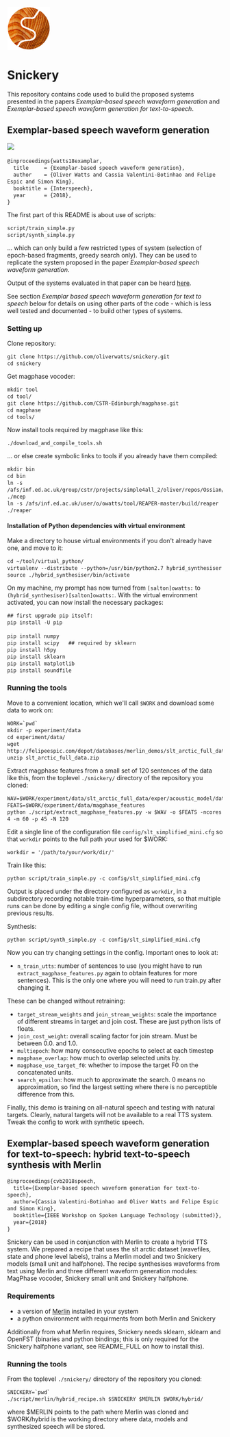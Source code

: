 <img src="https://github.com/CSTR-Edinburgh/snickery/blob/master/media/snickery_logo_2.png" data-canonical-src="https://github.com/CSTR-Edinburgh/snickery/blob/master/media/snickery_logo_2.png" width="100" height="100" />

# Snickery

This repository contains code used to build the proposed systems presented in the papers *Exemplar-based speech waveform generation* and *Exemplar-based speech waveform generation for text-to-speech*.

## Exemplar-based speech waveform generation



[<img src="https://github.com/oliverwatts/snickery/blob/master/media/IS2018_thumbnail_top2.png">](<https://www.isca-speech.org/archive/Interspeech_2018/pdfs/1857.pdf>)


```
@inproceedings{watts18examplar,
  title     = {Exemplar-based speech waveform generation},
  author    = {Oliver Watts and Cassia Valentini-Botinhao and Felipe Espic and Simon King},
  booktitle = {Interspeech},
  year      = {2018},
}
```

The first part of this README is about use of scripts:

```
script/train_simple.py
script/synth_simple.py 
```

... which can only build a few restricted types of system (selection of epoch-based fragments, greedy search only). They can be used to replicate the system proposed in the paper *Exemplar-based speech waveform generation*. 

Output of the systems evaluated in that paper can be heard [here](<http://homepages.inf.ed.ac.uk/owatts/papers/IS2018_snickery/>).

See section *Exemplar based speech waveform generation for text to speech* below for details on using other parts of the code - which is less well tested and documented - to build other types of systems. 

### Setting up

Clone repository:

```
git clone https://github.com/oliverwatts/snickery.git
cd snickery
```

Get magphase vocoder:
```
mkdir tool
cd tool/
git clone https://github.com/CSTR-Edinburgh/magphase.git
cd magphase
cd tools/
```
Now install tools required by magphase like this:

```
./download_and_compile_tools.sh
```
 ... or else create symbolic links to tools if you already have them compiled:

```
mkdir bin
cd bin
ln -s /afs/inf.ed.ac.uk/group/cstr/projects/simple4all_2/oliver/repos/Ossian/tools/bin/mcep ./mcep
ln -s /afs/inf.ed.ac.uk/user/o/owatts/tool/REAPER-master/build/reaper ./reaper
```





#### Installation of Python dependencies with virtual environment

Make a directory to house virtual environments if you don't already have one, and move to it:

```
cd ~/tool/virtual_python/
virtualenv --distribute --python=/usr/bin/python2.7 hybrid_synthesiser
source ./hybrid_synthesiser/bin/activate
```

On my machine, my prompt has now turned from ```[salton]owatts:``` to  ```(hybrid_synthesiser)[salton]owatts:```. With the virtual environment activated, you can now install the necessary packages:

```
## first upgrade pip itself:
pip install -U pip

pip install numpy
pip install scipy   ## required by sklearn
pip install h5py
pip install sklearn
pip install matplotlib
pip install soundfile
```



### Running the tools

<!-- cd /group/project/cstr2/owatts/temp/slt_work -->

Move to a convenient location, which we'll call ```$WORK``` and download some data to work on:


```
WORK=`pwd`
mkdir -p experiment/data
cd experiment/data/
wget http://felipeespic.com/depot/databases/merlin_demos/slt_arctic_full_data.zip
unzip slt_arctic_full_data.zip
```

Extract magphase features from a small set of 120 sentences of the data like this, from the toplevel ```./snickery/``` directory of the repository you cloned:

```
WAV=$WORK/experiment/data/slt_arctic_full_data/exper/acoustic_model/data/wav/
FEATS=$WORK/experiment/data/magphase_features
python ./script/extract_magphase_features.py -w $WAV -o $FEATS -ncores 4 -m 60 -p 45 -N 120
```


Edit a single line of the configuration file ```config/slt_simplified_mini.cfg``` so that ```workdir``` points to the full path your used for $WORK:

```
workdir = '/path/to/your/work/dir/'
```

Train like this:

```
python script/train_simple.py -c config/slt_simplified_mini.cfg
```


Output is placed under the directory configured as `workdir`, in a subdirectory recording notable train-time hyperparameters, so that multiple runs can be done by editing a single config file, without overwriting previous results.

Synthesis:

```
python script/synth_simple.py -c config/slt_simplified_mini.cfg
```


Now you can try changing settings in the config. Important ones to look at:

- `n_train_utts`: number of sentences to use (you might have to run `extract_magphase_features.py` again to obtain features for more sentences). This is the only one where you will need to run train.py after changing it.

These can be changed without retraining:

- `target_stream_weights` and `join_stream_weights`: scale the importance of different streams in target and join cost. These are just python lists of floats.
- `join_cost_weight`: overall scaling factor for join stream. Must be between 0.0. and 1.0.
- `multiepoch`: how many consecutive epochs to select at each timestep
- `magphase_overlap`: how much to overlap selected units by.
- `magphase_use_target_f0`: whether to impose the target F0 on the concatenated units.
- `search_epsilon`: how much to approximate the search. 0 means no approximation, so find the largest setting where there is no perceptible difference from this.

Finally, this demo is training on all-natural speech and testing with natural targets. Clearly, natural targets will not be available to a real TTS system. Tweak the config to work with synthetic speech.


## Exemplar-based speech waveform generation for text-to-speech: hybrid text-to-speech synthesis with Merlin

```
@inproceedings{cvb2018speech,
  title={Exemplar-based speech waveform generation for text-to-speech},
  author={Cassia Valentini-Botinhao and Oliver Watts and Felipe Espic and Simon King},
  booktitle={IEEE Workshop on Spoken Language Technology (submitted)},
  year={2018}
}
```

Snickery can be used in conjunction with Merlin to create a hybrid TTS system. We prepared a recipe that uses the slt arctic dataset (wavefiles, state and phone level labels), trains a Merlin model and two Snickery models (small unit and halfphone). The recipe synthesises waveforms from text using Merlin and three different waveform generation modules: MagPhase vocoder, Snickery small unit and Snickery halfphone.

### Requirements

- a version of [Merlin](<https://github.com/CSTR-Edinburgh/merlin.git>) installed in your system
- a python environment with requirments from both Merlin and Snickery

Additionally from what Merlin requires, Snickery needs sklearn, sklearn and OpenFST (binaries and python bindings; this is only required for the Snickery halfphone variant, see README_FULL on how to install this).

### Running the tools

From the toplevel ```./snickery/``` directory of the repository you cloned:
```
SNICKERY=`pwd`
./script/merlin/hybrid_recipe.sh $SNICKERY $MERLIN $WORK/hybrid/
```
where $MERLIN points to the path where Merlin was cloned and $WORK/hybrid is the working directory where data, models and synthesized speech will be stored.
